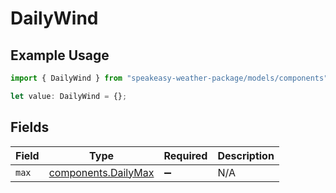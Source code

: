 # DailyWind

## Example Usage

```typescript
import { DailyWind } from "speakeasy-weather-package/models/components";

let value: DailyWind = {};
```

## Fields

| Field                                                      | Type                                                       | Required                                                   | Description                                                |
| ---------------------------------------------------------- | ---------------------------------------------------------- | ---------------------------------------------------------- | ---------------------------------------------------------- |
| `max`                                                      | [components.DailyMax](../../models/components/dailymax.md) | :heavy_minus_sign:                                         | N/A                                                        |